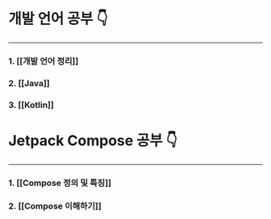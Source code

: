# 개발 언어 공부 👇
---
### 1. [[개발 언어 정리]]
### 2. [[Java]]
### 3. [[Kotlin]]
# Jetpack Compose 공부 👇
---
### 1. [[Compose 정의 및 특징]]
### 2. [[Compose 이해하기]]
